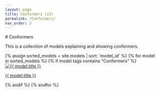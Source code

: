 ```yaml
---
layout: page  
title: Conformers (13)
permalink: /Conformers/  
nav_order: 3 
---
```

<link rel="stylesheet" href="{{ '/assets/css/gallery.css' | relative_url }}">
# Conformers

This is a collection of models explaining and showing conformers.

<div class="gallery">
{% assign sorted_models = site.models | sort: 'model_id' %}
{% for model in sorted_models %} 
  {% if model.tags contains "Conformers" %}
    <div class="tile">
      <a href="{{ model.url | relative_url | append: '?tag=Conformers' }}">
        <img src="{{ '/models/thumbnails/' | append: model.image | relative_url }}" alt="{{ model.title }}" />
        <p>{{ model.title }}</p>
      </a>
    </div>
  {% endif %}
{% endfor %}
</div>
